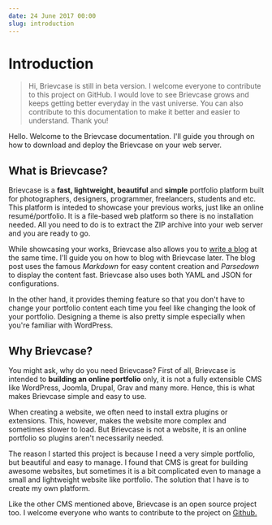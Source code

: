 ```yaml
---
date: 24 June 2017 00:00
slug: introduction
---
```


# Introduction

> Hi, Brievcase is still in beta version. I welcome everyone to contribute to this project on GitHub. I would love to see Brievcase grows and keeps getting better everyday in the vast universe. You can also contribute to this documentation to make it better and easier to understand. Thank you!

Hello. Welcome to the Brievcase documentation. I'll guide you through on how to download and deploy the Brievcase on your web server.

## What is Brievcase?

Brievcase is a **fast, lightweight, beautiful** and **simple** portfolio platform built for photographers, designers, programmer, freelancers, students and etc. This platform is inteded to showcase your previous works, just like an online resumé/portfolio. It is a file-based web platform so there is no installation needed. All you need to do is to extract the ZIP archive into your web server and you are ready to go.

While showcasing your works, Brievcase also allows you to [write a blog](./posting-a-blog) at the same time. I'll guide you on how to blog with Brievcase later. The blog post uses the famous *Markdown* for easy content creation and *Parsedown* to display the content fast. Brievcase also uses both YAML and JSON for configurations.

In the other hand, it provides theming feature so that you don't have to change your portfolio content each time you feel like changing the look of your portfolio. Designing a theme is also pretty simple especially when you're familiar with WordPress.

## Why Brievcase?

You might ask, why do you need Brievcase? First of all, Brievcase is intended to **building an online portfolio** only, it is not a fully extensible CMS like WordPress, Joomla, Drupal, Grav and many more. Hence, this is what makes Brievcase simple and easy to use.

When creating a website, we often need to install extra plugins or extensions. This, however, makes the website more complex and sometimes slower to load. But Brievcase is not a website, it is an online portfolio so plugins aren't necessarily needed.

The reason I started this project is because I need a very simple portfolio, but beautiful and easy to manage. I found that CMS is great for building awesome websites, but sometimes it is a bit complicated even to manage a small and lightweight website like portfolio. The solution that I have is to create my own platform.

Like the other CMS mentioned above, Brievcase is an open source project too. I welcome everyone who wants to contribute to the project on [Github.](https://github.com/omarqe/brievcase) 





